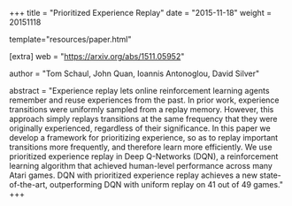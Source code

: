 +++
title = "Prioritized Experience Replay"
date = "2015-11-18"
weight = 20151118

template="resources/paper.html"

[extra]
web = "https://arxiv.org/abs/1511.05952"

author = "Tom Schaul, John Quan, Ioannis Antonoglou, David Silver"

abstract = "Experience replay lets online reinforcement learning agents remember and reuse experiences from the past. In prior work, experience transitions were uniformly sampled from a replay memory. However, this approach simply replays transitions at the same frequency that they were originally experienced, regardless of their significance. In this paper we develop a framework for prioritizing experience, so as to replay important transitions more frequently, and therefore learn more efficiently. We use prioritized experience replay in Deep Q-Networks (DQN), a reinforcement learning algorithm that achieved human-level performance across many Atari games. DQN with prioritized experience replay achieves a new state-of-the-art, outperforming DQN with uniform replay on 41 out of 49 games."
+++